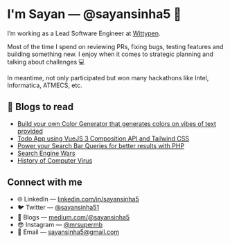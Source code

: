 # I'm Sayan — @sayansinha5 👋

I’m working as a Lead Software Engineer at [Wittypen](https://wittypen.com).

Most of the time I spend on reviewing PRs, fixing bugs, testing features and building something new. I enjoy when it comes to strategic planning and talking about challenges 💻

In meantime, not only participated but won many hackathons like Intel, Informatica, ATMECS, etc.


## 📰 Blogs to read
- [Build your own Color Generator that generates colors on vibes of text provided](https://medium.com/@sayansinha5/build-your-own-ai-text-to-color-generator-8a3e6fac17b2)
- [Todo App using VueJS 3 Composition API and Tailwind CSS](https://medium.com/@sayansinha5/todo-app-using-vuejs-3-composition-api-and-tailwind-css-ee7c82854357)
- [Power your Search Bar Queries for better results with PHP](https://medium.com/@sayansinha5/power-your-search-queries-for-better-results-with-php-eb439e92f74a)
- [Search Engine Wars](https://medium.com/@sayansinha5/search-engines-wars-d46c9d1a4bb0)
- [History of Computer Virus](https://medium.com/@sayansinha5/computer-virus-and-its-history-f2dcec54393f)


## Connect with me

- 🌐 LinkedIn — [linkedin.com/in/sayansinha5](https://www.linkedin.com/in/sayansinha5)
- 🐦 Twitter — [@sayansinha51](https://twitter.com/sayansinha51)
- 📰 Blogs — [medium.com/@sayansinha5](https://medium.com/@sayansinha5)
- 😎 Instagram — [@mrsupermb](https://instagram.com/mrsupermb)
- 📧 Email — [sayansinha5@gmail.com](mailto:sayansinha5@gmail.com)

